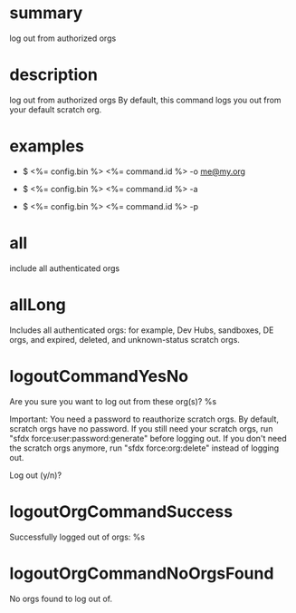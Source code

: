 # summary

log out from authorized orgs

# description

log out from authorized orgs
By default, this command logs you out from your default scratch org.

# examples

- $ <%= config.bin %> <%= command.id %> -o me@my.org

- $ <%= config.bin %> <%= command.id %> -a

- $ <%= config.bin %> <%= command.id %> -p

# all

include all authenticated orgs

# allLong

Includes all authenticated orgs: for example, Dev Hubs, sandboxes, DE orgs, and expired, deleted, and unknown-status scratch orgs.

# logoutCommandYesNo

Are you sure you want to log out from these org(s)?
%s

Important: You need a password to reauthorize scratch orgs. By default, scratch orgs have no password. If you still need your scratch orgs, run "sfdx force:user:password:generate" before logging out. If you don't need the scratch orgs anymore, run "sfdx force:org:delete" instead of logging out.

Log out (y/n)?

# logoutOrgCommandSuccess

Successfully logged out of orgs: %s

# logoutOrgCommandNoOrgsFound

No orgs found to log out of.
